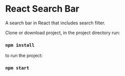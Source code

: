 # React Search Bar

A search bar in React that includes search filter.


Clone or download project, in the project directory run:

### `npm install`

to run the project:

### `npm start`
